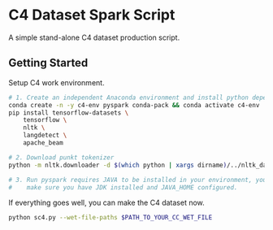 # C4 Dataset Spark Script

A simple stand-alone C4 dataset production script.

## Getting Started

Setup C4 work environment.

```bash
# 1. Create an independent Anaconda environment and install python dependencies
conda create -n -y c4-env pyspark conda-pack && conda activate c4-env
pip install tensorflow-datasets \
    tensorflow \
    nltk \
    langdetect \
    apache_beam

# 2. Download punkt tokenizer
python -m nltk.downloader -d $(which python | xargs dirname)/../nltk_data punkt

# 3. Run pyspark requires JAVA to be installed in your environment, you should
#    make sure you have JDK installed and JAVA_HOME configured.
```

If everything goes well, you can make the C4 dataset now.

```bash
python sc4.py --wet-file-paths $PATH_TO_YOUR_CC_WET_FILE
```
